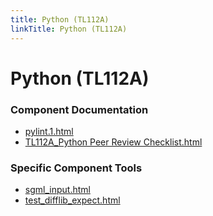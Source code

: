 ```yaml
---
title: Python (TL112A)
linkTitle: Python (TL112A)
---
```


# Python (TL112A)
### Component Documentation

- [pylint.1.html](doc/pylint/pylint.1.html)
- [TL112A_Python Peer Review Checklist.html](doc/TL112A_Python%20Peer%20Review%20Checklist.html)

### Specific Component Tools

- [sgml_input.html](tools/Lib/test/sgml_input.html)
- [test_difflib_expect.html](tools/Lib/test/test_difflib_expect.html)

